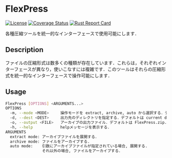 # FlexPress
[![License](https://img.shields.io/badge/License-CC--BY--1.0-green.svg)](https://github.com/SASA-AKITO/FlexPress\_flows/blob/main/LICENSE)
[![Coverage Status](https://coveralls.io/repos/github/SASA-AKITO/FlexPress/badge.svg?branch=main)](https://coveralls.io/github/SASA-AKITO/FlexPress?branch=main)
[![Rust Report Card](https://rust-reportcard.xuri.me/badge/github.com/sasa-akito/flexpress)](https://rust-reportcard.xuri.me/report/github.com/sasa-akito/flexpress)


各種圧縮ツールを統一的なインターフェースで使用可能にします．

## Description
ファイルの圧縮形式は数多くの種類が存在しています．これらは，それぞれインターフェースが異なり，使いこなすには複雑です．このツールはそれらの圧縮形式を統一的なインターフェースで操作可能にします．

## Usage
```sh
FlexPress [OPTIONS] <ARGUMENTS...>
OPTIONS
  -m, --mode <MODE>     操作モードを extract, archive, auto から選択する．デフォルトは auto.
  -d, --dest <DEST>     出力先のディレクトリを指定する．デフォルトは current directory.
  -o, --output <FILE>   アーカイブの出力ファイル．デフォルトは FlexPress.zip.
  -h, --help            helpメッセージを表示する．
ARGUMENTS
  extract mode: アーカイブファイルを展開する．
  archive mode: ファイルをアーカイブする.
  auto mode:    引数にアーカイブファイルが指定されている場合, 展開する.
                それ以外の場合, ファイルをアーカイブする．
```